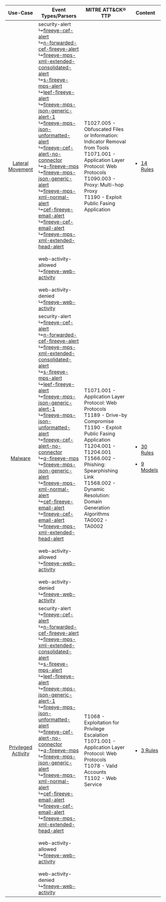 |    Use-Case    | Event Types/Parsers    | MITRE ATT&CK® TTP    | Content    |
|:----:| ---- | ---- | ---- |
|    [Lateral Movement](../../../UseCases/uc_lateral_movement.md)    |  security-alert<br> ↳[fireeye-cef-alert](Ps/pC_fireeyecefalert.md)<br> ↳[n-forwarded-cef-fireeye-alert](Ps/pC_nforwardedceffireeyealert.md)<br> ↳[fireeye-mps-xml-extended-consolidated-alert](Ps/pC_fireeyempsxmlextendedconsolidatedalert.md)<br> ↳[s-fireeye-mps-alert](Ps/pC_sfireeyempsalert.md)<br> ↳[leef-fireeye-alert](Ps/pC_leeffireeyealert.md)<br> ↳[fireeye-mps-json-generic-alert-1](Ps/pC_fireeyempsjsongenericalert1.md)<br> ↳[fireeye-mps-json-unformatted-alert](Ps/pC_fireeyempsjsonunformattedalert.md)<br> ↳[fireeye-cef-alert-no-connector](Ps/pC_fireeyecefalertnoconnector.md)<br> ↳[q-fireeye-mps](Ps/pC_qfireeyemps.md)<br> ↳[fireeye-mps-json-generic-alert](Ps/pC_fireeyempsjsongenericalert.md)<br> ↳[fireeye-mps-xml-normal-alert](Ps/pC_fireeyempsxmlnormalalert.md)<br> ↳[cef-fireeye-email-alert](Ps/pC_ceffireeyeemailalert.md)<br> ↳[fireeye-cef-email-alert](Ps/pC_fireeyecefemailalert.md)<br> ↳[fireeye-mps-xml-extended-head-alert](Ps/pC_fireeyempsxmlextendedheadalert.md)<br><br> web-activity-allowed<br> ↳[fireeye-web-activity](Ps/pC_fireeyewebactivity.md)<br><br> web-activity-denied<br> ↳[fireeye-web-activity](Ps/pC_fireeyewebactivity.md)<br> | T1027.005 - Obfuscated Files or Information: Indicator Removal from Tools<br>T1071.001 - Application Layer Protocol: Web Protocols<br>T1090.003 - Proxy: Multi-hop Proxy<br>T1190 - Exploit Public Fasing Application<br>    | [<ul><li>14 Rules</li></ul>](RM/r_m_fireeye_fireeye_network_security_(nx)_Lateral_Movement.md)    |
|    [Malware](../../../UseCases/uc_malware.md)    |  security-alert<br> ↳[fireeye-cef-alert](Ps/pC_fireeyecefalert.md)<br> ↳[n-forwarded-cef-fireeye-alert](Ps/pC_nforwardedceffireeyealert.md)<br> ↳[fireeye-mps-xml-extended-consolidated-alert](Ps/pC_fireeyempsxmlextendedconsolidatedalert.md)<br> ↳[s-fireeye-mps-alert](Ps/pC_sfireeyempsalert.md)<br> ↳[leef-fireeye-alert](Ps/pC_leeffireeyealert.md)<br> ↳[fireeye-mps-json-generic-alert-1](Ps/pC_fireeyempsjsongenericalert1.md)<br> ↳[fireeye-mps-json-unformatted-alert](Ps/pC_fireeyempsjsonunformattedalert.md)<br> ↳[fireeye-cef-alert-no-connector](Ps/pC_fireeyecefalertnoconnector.md)<br> ↳[q-fireeye-mps](Ps/pC_qfireeyemps.md)<br> ↳[fireeye-mps-json-generic-alert](Ps/pC_fireeyempsjsongenericalert.md)<br> ↳[fireeye-mps-xml-normal-alert](Ps/pC_fireeyempsxmlnormalalert.md)<br> ↳[cef-fireeye-email-alert](Ps/pC_ceffireeyeemailalert.md)<br> ↳[fireeye-cef-email-alert](Ps/pC_fireeyecefemailalert.md)<br> ↳[fireeye-mps-xml-extended-head-alert](Ps/pC_fireeyempsxmlextendedheadalert.md)<br><br> web-activity-allowed<br> ↳[fireeye-web-activity](Ps/pC_fireeyewebactivity.md)<br><br> web-activity-denied<br> ↳[fireeye-web-activity](Ps/pC_fireeyewebactivity.md)<br> | T1071.001 - Application Layer Protocol: Web Protocols<br>T1189 - Drive-by Compromise<br>T1190 - Exploit Public Fasing Application<br>T1204.001 - T1204.001<br>T1566.002 - Phishing: Spearphishing Link<br>T1568.002 - Dynamic Resolution: Domain Generation Algorithms<br>TA0002 - TA0002<br> | [<ul><li>30 Rules</li></ul><ul><li>9 Models</li></ul>](RM/r_m_fireeye_fireeye_network_security_(nx)_Malware.md) |
| [Privileged Activity](../../../UseCases/uc_privileged_activity.md) |  security-alert<br> ↳[fireeye-cef-alert](Ps/pC_fireeyecefalert.md)<br> ↳[n-forwarded-cef-fireeye-alert](Ps/pC_nforwardedceffireeyealert.md)<br> ↳[fireeye-mps-xml-extended-consolidated-alert](Ps/pC_fireeyempsxmlextendedconsolidatedalert.md)<br> ↳[s-fireeye-mps-alert](Ps/pC_sfireeyempsalert.md)<br> ↳[leef-fireeye-alert](Ps/pC_leeffireeyealert.md)<br> ↳[fireeye-mps-json-generic-alert-1](Ps/pC_fireeyempsjsongenericalert1.md)<br> ↳[fireeye-mps-json-unformatted-alert](Ps/pC_fireeyempsjsonunformattedalert.md)<br> ↳[fireeye-cef-alert-no-connector](Ps/pC_fireeyecefalertnoconnector.md)<br> ↳[q-fireeye-mps](Ps/pC_qfireeyemps.md)<br> ↳[fireeye-mps-json-generic-alert](Ps/pC_fireeyempsjsongenericalert.md)<br> ↳[fireeye-mps-xml-normal-alert](Ps/pC_fireeyempsxmlnormalalert.md)<br> ↳[cef-fireeye-email-alert](Ps/pC_ceffireeyeemailalert.md)<br> ↳[fireeye-cef-email-alert](Ps/pC_fireeyecefemailalert.md)<br> ↳[fireeye-mps-xml-extended-head-alert](Ps/pC_fireeyempsxmlextendedheadalert.md)<br><br> web-activity-allowed<br> ↳[fireeye-web-activity](Ps/pC_fireeyewebactivity.md)<br><br> web-activity-denied<br> ↳[fireeye-web-activity](Ps/pC_fireeyewebactivity.md)<br> | T1068 - Exploitation for Privilege Escalation<br>T1071.001 - Application Layer Protocol: Web Protocols<br>T1078 - Valid Accounts<br>T1102 - Web Service<br>    | [<ul><li>3 Rules</li></ul>](RM/r_m_fireeye_fireeye_network_security_(nx)_Privileged_Activity.md)    |